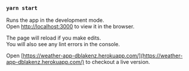 ### `yarn start`

Runs the app in the development mode.\
Open [http://localhost:3000](http://localhost:3000) to view it in the browser.

The page will reload if you make edits.\
You will also see any lint errors in the console.


Open [https://weather-app-dblakenz.herokuapp.com/](https://weather-app-dblakenz.herokuapp.com/) to checkout a live version.
